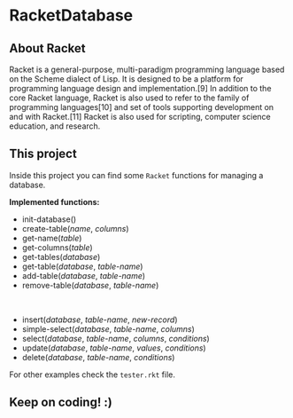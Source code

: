 # RacketDatabase

## About Racket
Racket is a general-purpose, multi-paradigm programming language based on the Scheme dialect of Lisp. It is designed to be a platform for programming language design and implementation.[9] In addition to the core Racket language, Racket is also used to refer to the family of programming languages[10] and set of tools supporting development on and with Racket.[11] Racket is also used for scripting, computer science education, and research.

## This project
Inside this project you can find some `Racket` functions for managing a database.  

**Implemented functions:**  
 * init-database()
 * create-table(_name_, _columns_)
 * get-name(_table_)
 * get-columns(_table_)
 * get-tables(_database_)
 * get-table(_database_, _table-name_)
 * add-table(_database_, _table-name_)
 * remove-table(_database_, _table-name_)
<br>  

 * insert(_database_, _table-name_, _new-record_)
 * simple-select(_database_, _table-name_, _columns_)
 * select(_database_, _table-name_, _columns_, _conditions_)
 * update(_database_, _table-name_, _values_, _conditions_)
 * delete(_database_, _table-name_, _conditions_)


For other examples check the `tester.rkt` file.

## Keep on coding! :)
